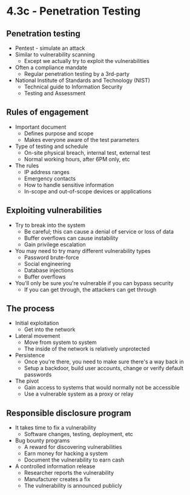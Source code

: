 # 4.3c - Penetration Testing
## Penetration testing
- Pentest - simulate an attack
- Similar to vulnerability scanning
	- Except we actually try to exploit the vulnerabilities
- Often a compliance mandate
	- Regular penetration testing by a 3rd-party
- National Institute of Standards and Technology (NIST)
	- Technical guide to Information Security
	- Testing and Assessment
## Rules of engagement
- Important document
	- Defines purpose and scope
	- Makes everyone aware of the test parameters
- Type of testing and schedule
	- On-site physical breach, internal test, external test
	- Normal working hours, after 6PM only, etc
- The rules
	- IP address ranges
	- Emergency contacts
	- How to handle sensitive information
	- In-scope and out-of-scope devices or applications
## Exploiting vulnerabilities
- Try to break into the system
	- Be careful; this can cause a denial of service or loss of data
	- Buffer overflows can cause instability
	- Gain privilege escalation
- You may need to try many different vulnerability types
	- Password brute-force
	- Social engineering
	- Database injections
	- Buffer overflows
- You'll only be sure you're vulnerable if you can bypass security
	- If you can get through, the attackers can get through
## The process
- Initial exploitation
	- Get into the network
- Lateral movement
	- Move from system to system
	- The inside of the network is relatively unprotected
- Persistence
	- Once you're there, you need to make sure there's a way back in
	- Setup a backdoor, build user accounts, change or verify default passwords
- The pivot
	- Gain access to systems that would normally not be accessible
	- Use a vulnerable system as a proxy or relay
## Responsible disclosure program
- It takes time to fix a vulnerability
	- Software changes, testing, deployment, etc
- Bug bounty programs
	- A reward for discovering vulnerabilities
	- Earn money for hacking a system
	- Document the vulnerability to earn cash
- A controlled information release
	- Researcher reports the vulnerability
	- Manufacturer creates a fix
	- The vulnerability is announced publicly